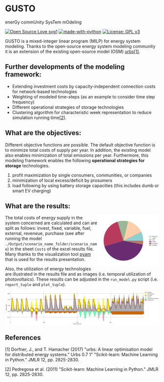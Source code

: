 # GUSTO
enerGy commUnity SysTem mOdeling

[![Open Source Love svg1](https://badges.frapsoft.com/os/v1/open-source.svg?v=103)](https://github.com/ellerbrock/open-source-badges/)
[![made-with-python](https://img.shields.io/badge/Made%20with-Python-1f425f.svg)](https://www.python.org/)
[![License: GPL v3](https://img.shields.io/badge/License-GPLv3-blue.svg)](https://www.gnu.org/licenses/gpl-3.0)


GUSTO is a mixed-integer linear program (MILP) for energy system modeling. Thanks to the open-source energy system modeling community it is an extension of the existing open-source model (OSM) [urbs](https://github.com/tum-ens/urbs)[[1]](#1).

## Further developments of the modeling framework:
- Extending investment costs by capacity-independent connection costs for network-based technologies
- Weighting of modeled time-steps (as an example to consider time step frequency)
- Different operational strategies of storage technologies
- Clustering algorithm for characteristic week representation to reduce simulation running time[[2]](#2).

## What are the objectives:
Different objective functions are possible. The default objective function is to minimize total costs of supply per year. In addition, the existing model also enables minimization of total emissions per year.
Furthermore, this modeling framework enables the following **operational strategies for storage** technologies.  
1. profit maximization by single consumers, communities, or companies
2. minimization of local excess/deficit by prosumers
3. load following by using battery storage capacities (this includes dumb or smart EV charging)

## What are the results:

<img src="./_static/Shares_Total_Costs.png" width="200" heigth="200" align="right">

The total costs of energy supply in the system concerned are calculated and can are split as follows: invest, fixed, variable, fuel, external, 
reveneue, purchase (see after running the model `./Output/scenario_name_folder/scenario_name`) in the sheet `Costs` of the excel results file. Many thanks to the visualization tool [pyam](https://github.com/IAMconsortium/pyam) that is used for the results presentation.

Also, the utilization of energy technologies are illustrated in the results file and as images (i.e. temporal utilization of photovoltaics). These results can be adjusted in the `run_model.py` script (i.e. `report_tuple` and `plot_tuple`).

<img src="./_static/High_Temporal_Resolution.png" width="800" heigth="300" align="center">

## References
<a id="1">[1]</a> 
Dorfner, J., and T. Hamacher (2017)
"urbs: A linear optimisation model for distributed energy systems." Urbs 0.7 1"
"Scikit-learn: Machine Learning in Python." JMLR 12, pp. 2825-2830.

<a id="2">[2]</a> 
Pedregosa et al. (2011)
"Scikit-learn: Machine Learning in Python." JMLR 12, pp. 2825-2830.
